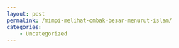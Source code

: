 ```yaml
---
layout: post
permalink: /mimpi-melihat-ombak-besar-menurut-islam/
categories:
    - Uncategorized
---
```


